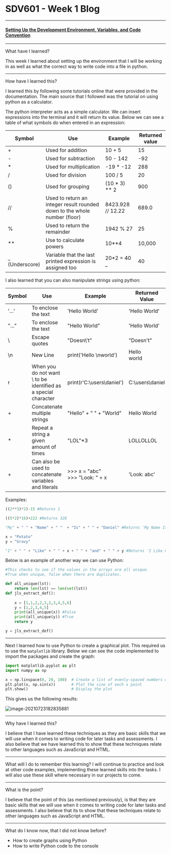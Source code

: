 

# SDV601 - Week 1 Blog

------

#### <u>Setting Up the Development Environment, Variables, and Code Convention</u>

------

What have I learned?

This week I learned about setting up the environment that I will be working in as well as what the correct way to write code into a file in python.


------

How have I learned this?

I learned this by following some tutorials online that were provided in the documentation. The main source that I followed was the tutorial on using python as a calculator.

The python interpreter acts as a simple calculator. We can insert expressions into the terminal and it will return its value. Below we can see a table of what symbols do when entered in an expression:

| Symbol         | Use                                                          | Example           | Returned value |
| -------------- | ------------------------------------------------------------ | ----------------- | -------------- |
| +              | Used for addition                                            | 10 + 5            | 15             |
| -              | Used for subtraction                                         | 50 - 142          | -92            |
| *              | Used for multiplication                                      | -19 * -12         | 288            |
| /              | Used for division                                            | 100 / 5           | 20             |
| ()             | Used for grouping                                            | (10 * 3) ** 2     | 900            |
| //             | Used to return an integer result rounded down to the whole number (floor) | 8423.928 // 12.22 | 689.0          |
| %              | Used to return the remainder                                 | 1942 % 27         | 25             |
| **             | Use to calculate powers                                      | 10**4             | 10,000         |
| _ (Underscore) | Variable that the last printed expression is assigned too    | 20*2 = 40<br />_  | 40             |

I also learned that you can also manipulate strings using python:

| Symbol | Use                                                          | Example                               | Returned Value   |
| ------ | ------------------------------------------------------------ | ------------------------------------- | ---------------- |
| '...'  | To enclose the text                                          | 'Hello World'                         | 'Hello World'    |
| "..."  | To enclose the text                                          | "Hello World"                         | 'Hello World'    |
| \      | Escape quotes                                                | "Doesn\\'t"                           | "Doesn't"        |
| \n     | New Line                                                     | print('Hello \nworld')                | Hello <br/>world |
| r      | When you do not want \ to be identified as a special character | print(r'C:\users\daniel')             | C:\users\daniel  |
| +      | Concatenate multiple strings                                 | "Hello" + " " + "World"               | Hello World      |
| *      | Repeat a string a given amount of times                      | "LOL"*3                               | LOLLOLLOL        |
| +      | Can also be used to concatenate variables and literals       | \>>> x = "abc"<br />\>>> "Look: " + x | 'Look: abc'      |

Examples:

```python
((2**3)*2)-15 #Returns 1

((5*2)*16)+222 #Returns 328

"My" + " " + "Name" + " "  + "Is" + " " + "Daniel" #Returns 'My Name Is Daniel'

x = "Potato"
y = "Gravy"

"I" + " " + "Like" + " " + x + " " + "and" + " " + y #Returns 'I Like Potato and Gravy'
```

Below is an example of another way we can use Python:

```python
#This checks to see if the values in the arrays are all unique.
#True when unique, false when there are duplicates.

def all_unique(lst):
    return len(lst) == len(set(lst))
def jls_extract_def():
    
    x = [1,1,2,2,3,2,3,4,5,6]
    y = [1,2,3,4,5]
    print(all_unique(x)) #False
    print(all_unique(y)) #True
    return y

y = jls_extract_def()
```

------

Next I learned how to use Python to create a graphical plot. This required us to use the `matplotlib` library. Below we can see the code implemented to import the packages and create the graph:

```python
import matplotlib.pyplot as plt
import numpy as np

x = np.linspace(0, 20, 100)  # Create a list of evenly-spaced numbers over the range
plt.plot(x, np.sin(x))       # Plot the sine of each x point
plt.show()                   # Display the plot
```

This gives us the following results:

![image-20210723182835881](SDV602-21S2-Blogs\Assets\image-20210723182835881.png)


------

Why have I learned this?

I believe that I have learned these techniques as they are basic skills that we will use when it comes to writing code for later tasks and assessments. I also believe that we have learned this to show that these techniques relate to other languages such as JavaScript and HTML. 


------

What will I do to remember this learning?
I will continue to practice and look at other code examples, implementing these learned skills into the tasks. I will also use these skill where necessary in our projects to come.

------

What is the point?

I believe that the point of this (as mentioned previously), is that they are basic skills that we will use when it comes to writing code for later tasks and assessments. I also believe that its to show that these techniques relate to other languages such as JavaScript and HTML. 

------

What do I know now, that I did not know before?

- How to create graphs using Python
- How to write Python code to the console